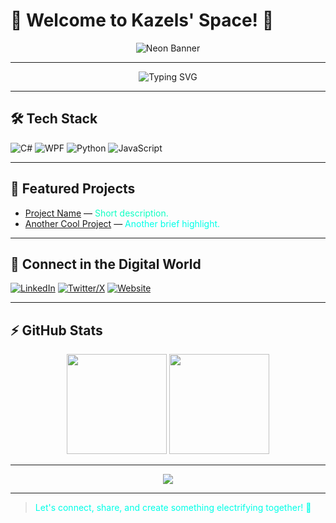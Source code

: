 # 👾 Welcome to Kazels' Space! 👾

<div align="center">
  <img src="https://capsule-render.vercel.app/api?type=waving&color=0fffc3,00ffe7,00e1ff,00bfff,008aff,6f00ff&height=150&section=header&text=Kazels&fontSize=45&fontColor=ffffff" alt="Neon Banner"/>
</div>

---

<p align="center">
  <img src="https://readme-typing-svg.demolab.com?font=Fira+Code&size=24&pause=1000&color=0FFFC3&center=true&vCenter=true&width=435&lines=Software+Developer;C%23+%7C+WPF+%7C+Python+%7C+JavaScript;Welcome+to+my+neon+zone!;Let's+build+something+cool!" alt="Typing SVG" />
</p>

---

## 🛠️ Tech Stack 

![C#](https://img.shields.io/badge/C%23-0fffc3?style=for-the-badge&logo=c-sharp&logoColor=222831)
![WPF](https://img.shields.io/badge/WPF-00ffe7?style=for-the-badge&logo=windows&logoColor=222831)
![Python](https://img.shields.io/badge/Python-00e1ff?style=for-the-badge&logo=python&logoColor=222831)
![JavaScript](https://img.shields.io/badge/JavaScript-00bfff?style=for-the-badge&logo=javascript&logoColor=222831)

---

## 🌟 Featured Projects

<!-- Add your best projects here! Example: -->
- [Project Name](#) — <span style="color:#0fffc3;">Short description.</span>
- [Another Cool Project](#) — <span style="color:#00ffe7;">Another brief highlight.</span>

---

## 🔗 Connect in the Digital World

[![LinkedIn](https://img.shields.io/badge/LinkedIn-008aff?style=for-the-badge&logo=linkedin&logoColor=white)](YOUR-LINKEDIN-URL)
[![Twitter/X](https://img.shields.io/badge/Twitter-6f00ff?style=for-the-badge&logo=twitter&logoColor=white)](YOUR-TWITTER-URL)
[![Website](https://img.shields.io/badge/Portfolio-0fffc3?style=for-the-badge&logo=firefox-browser&logoColor=222831)](YOUR-WEBSITE-URL)

---

## ⚡ GitHub Stats
<p align="center">
  <img src="https://github-readme-stats.vercel.app/api?username=Kazels&show_icons=true&theme=tokyonight&icon_color=00ffe7&title_color=0fffc3&text_color=ffffff&bg_color=00000000" height="160"/>
  <img src="https://github-readme-stats.vercel.app/api/top-langs/?username=Kazels&layout=compact&theme=tokyonight&title_color=0fffc3&text_color=ffffff&bg_color=00000000" height="160"/>
</p>

---

<div align="center">
  <img src="https://capsule-render.vercel.app/api?type=waving&color=0fffc3,00ffe7,00e1ff,00bfff,008aff,6f00ff&height=100&section=footer"/>
</div>

---

> <span style="color:#00ffe7;">Let's connect, share, and create something electrifying together! 🚀</span>
